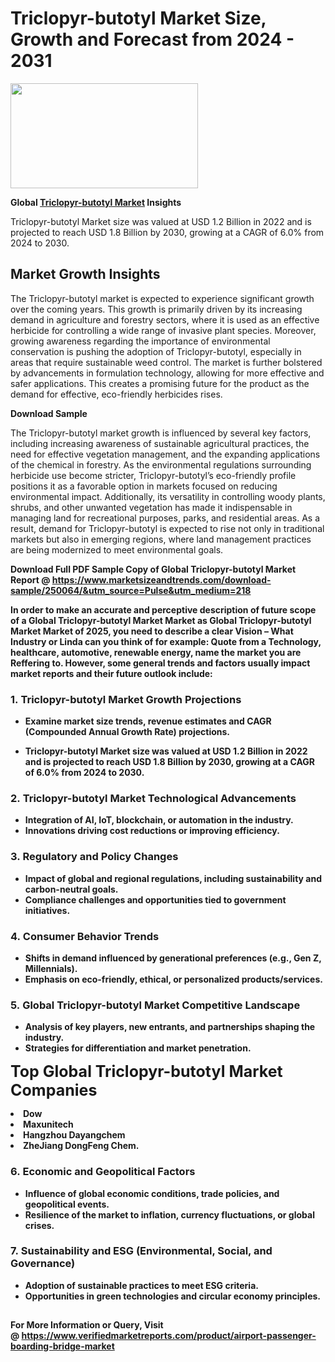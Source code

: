 <H1>Triclopyr-butotyl Market Size, Growth and Forecast from 2024 - 2031</H1><img class="aligncenter size-medium wp-image-584254" src="https://thirdeyenews.in/wp-content/uploads/2024/09/Global-Market-Research-300x168.jpeg" alt="" width="300" height="168" /><p><strong>Global&nbsp;<a href="https://www.marketsizeandtrends.com/download-sample/250064/&amp;utm_source=Pulse&amp;utm_medium=218">Triclopyr-butotyl Market</a> Insights</strong></p><p>Triclopyr-butotyl Market size was valued at USD 1.2 Billion in 2022 and is projected to reach USD 1.8 Billion by 2030, growing at a CAGR of 6.0% from 2024 to 2030.</p><p><h2>Market Growth Insights</h2> <p>The Triclopyr-butotyl market is expected to experience significant growth over the coming years. This growth is primarily driven by its increasing demand in agriculture and forestry sectors, where it is used as an effective herbicide for controlling a wide range of invasive plant species. Moreover, growing awareness regarding the importance of environmental conservation is pushing the adoption of Triclopyr-butotyl, especially in areas that require sustainable weed control. The market is further bolstered by advancements in formulation technology, allowing for more effective and safer applications. This creates a promising future for the product as the demand for effective, eco-friendly herbicides rises.</p> <p><strong>Download Sample</strong></p> <p>The Triclopyr-butotyl market growth is influenced by several key factors, including increasing awareness of sustainable agricultural practices, the need for effective vegetation management, and the expanding applications of the chemical in forestry. As the environmental regulations surrounding herbicide use become stricter, Triclopyr-butotyl’s eco-friendly profile positions it as a favorable option in markets focused on reducing environmental impact. Additionally, its versatility in controlling woody plants, shrubs, and other unwanted vegetation has made it indispensable in managing land for recreational purposes, parks, and residential areas. As a result, demand for Triclopyr-butotyl is expected to rise not only in traditional markets but also in emerging regions, where land management practices are being modernized to meet environmental goals.</p> <p><strong></p><p><span class=""><strong>Download Full PDF Sample Copy of Global Triclopyr-butotyl Market Report</strong> @ <a href="https://www.marketsizeandtrends.com/download-sample/250064/&amp;utm_source=Pulse&amp;utm_medium=218" target="_blank">https://www.marketsizeandtrends.com/download-sample/250064/&amp;utm_source=Pulse&amp;utm_medium=218</a></span></p><p>In order to make an accurate and perceptive description of future scope of a Global&nbsp;Triclopyr-butotyl Market Market as Global&nbsp;Triclopyr-butotyl Market Market of 2025, you need to describe a clear Vision &ndash; What Industry or Linda can you think of for example: Quote from a Technology, healthcare, automotive, renewable energy, name the market you are Reffering to. However, some general trends and factors usually impact market reports and their future outlook include:</p><h3>1.&nbsp;<strong>Triclopyr-butotyl Market Growth Projections</strong></h3><ul><li>Examine market size trends, revenue estimates and CAGR (Compounded Annual Growth Rate) projections.</li><li><p>Triclopyr-butotyl Market size was valued at USD 1.2 Billion in 2022 and is projected to reach USD 1.8 Billion by 2030, growing at a CAGR of 6.0% from 2024 to 2030.</p></li></ul><h3>2.&nbsp;<strong>Triclopyr-butotyl Market Technological Advancements</strong></h3><ul><li>Integration of AI, IoT, blockchain, or automation in the industry.</li><li>Innovations driving cost reductions or improving efficiency.</li></ul><h3>3.&nbsp;<strong>Regulatory and Policy Changes</strong></h3><ul><li>Impact of global and regional regulations, including sustainability and carbon-neutral goals.</li><li>Compliance challenges and opportunities tied to government initiatives.</li></ul><h3>4.&nbsp;<strong>Consumer Behavior Trends</strong></h3><ul><li>Shifts in demand influenced by generational preferences (e.g., Gen Z, Millennials).</li><li>Emphasis on eco-friendly, ethical, or personalized products/services.</li></ul><h3>5.&nbsp;<strong>Global Triclopyr-butotyl Market Competitive Landscape</strong></h3><ul><li>Analysis of key players, new entrants, and partnerships shaping the industry.</li><li>Strategies for differentiation and market penetration.</li></ul><p data-pm-slice="1 1 []"><span style="color: inherit; font-family: inherit; font-size: 25px;">Top Global Triclopyr-butotyl Market Companies</span></p><div class="" data-test-id=""><p><li>Dow</li><li> Maxunitech</li><li> Hangzhou Dayangchem</li><li> ZheJiang DongFeng Chem.</li></p></div><h3>6.&nbsp;<strong>Economic and Geopolitical Factors</strong></h3><ul><li>Influence of global economic conditions, trade policies, and geopolitical events.</li><li>Resilience of the market to inflation, currency fluctuations, or global crises.</li></ul><h3>7.&nbsp;<strong>Sustainability and ESG (Environmental, Social, and Governance)</strong></h3><ul><li>Adoption of sustainable practices to meet ESG criteria.</li><li>Opportunities in green technologies and circular economy principles.</li></ul><h2><strong style="font-size: 14px;">For More Information or Query, Visit @&nbsp;</strong><a style="background-color: #ffffff; font-size: 14px;" href="https://www.marketsizeandtrends.com/report/triclopyr-butotyl-market/" target="_blank">https://www.verifiedmarketreports.com/product/airport-passenger-boarding-bridge-market</a></h2>
